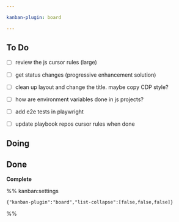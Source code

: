 ```yaml
---

kanban-plugin: board

---
```


## To Do

- [ ] review the js cursor rules (large)
- [ ] get status changes (progressive enhancement solution)
- [ ] clean up layout and change the title. maybe copy CDP style?
- [ ] how are environment variables done in js projects?
- [ ] add e2e tests in playwright
- [ ] update playbook repos cursor rules when done


## Doing



## Done

**Complete**




%% kanban:settings
```
{"kanban-plugin":"board","list-collapse":[false,false,false]}
```
%%